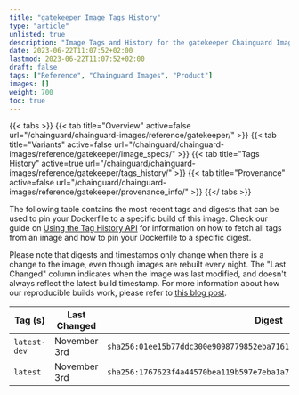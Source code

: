 ```yaml
---
title: "gatekeeper Image Tags History"
type: "article"
unlisted: true
description: "Image Tags and History for the gatekeeper Chainguard Image"
date: 2023-06-22T11:07:52+02:00
lastmod: 2023-06-22T11:07:52+02:00
draft: false
tags: ["Reference", "Chainguard Images", "Product"]
images: []
weight: 700
toc: true
---
```


{{< tabs >}}
{{< tab title="Overview" active=false url="/chainguard/chainguard-images/reference/gatekeeper/" >}}
{{< tab title="Variants" active=false url="/chainguard/chainguard-images/reference/gatekeeper/image_specs/" >}}
{{< tab title="Tags History" active=true url="/chainguard/chainguard-images/reference/gatekeeper/tags_history/" >}}
{{< tab title="Provenance" active=false url="/chainguard/chainguard-images/reference/gatekeeper/provenance_info/" >}}
{{</ tabs >}}

The following table contains the most recent tags and digests that can be used to pin your Dockerfile to a specific build of this image. Check our guide on [Using the Tag History API](/chainguard/chainguard-images/using-the-tag-history-api/) for information on how to fetch all tags from an image and how to pin your Dockerfile to a specific digest.

Please note that digests and timestamps only change when there is a change to the image, even though images are rebuilt every night. The "Last Changed" column indicates when the image was last modified, and doesn't always reflect the latest build timestamp. For more information about how our reproducible builds work, please refer to [this blog post](https://www.chainguard.dev/unchained/reproducing-chainguards-reproducible-image-builds).

| Tag (s)       | Last Changed | Digest                                                                    |
|---------------|--------------|---------------------------------------------------------------------------|
|  `latest-dev` | November 3rd | `sha256:01ee15b77ddc300e9098779852eba7161bc73b739d78e322dd82fcef5f20eaad` |
|  `latest`     | November 3rd | `sha256:1767623f4a44570bea119b597e7eba1a70962cfed771e09bcc36ee5eda6de500` |

